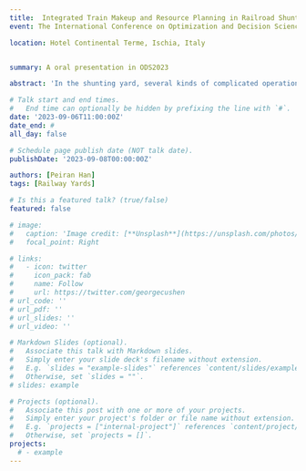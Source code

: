 ```yaml
---
title:  Integrated Train Makeup and Resource Planning in Railroad Shunting Yards
event: The International Conference on Optimization and Decision Science(ODS2023)

location: Hotel Continental Terme, Ischia, Italy


summary: A oral presentation in ODS2023

abstract: 'In the shunting yard, several kinds of complicated operations occur, resulting in low effectiveness in railcar connection, therefore designing an effective operational research methodology is of profound importance for the shunting yard, the traffic control center, and even the local rail freight network. Focus on the planning level, this paper addresses the problem of integrated train makeup problem and resource scheduling. Besides the operation within the shunting yard, the coordination with the locomotive depot is also in our research scope, to build up a fact-based model. A multi-dimensional knapsack problem is used to address the train makeup problem, while a consistency hybrid flow shop scheduling problem is set up to couple the operation of train, block, and railcar. Based on the nature of the model and the purpose of obtaining convergence faster, we reformulated the integrated problem as a hybrid mixed integer programming and constraint programming model. The method is finally implemented in some small artificial instances and tested on a Chinese shunting yard, demonstrating its effectiveness in practice. '

# Talk start and end times.
#   End time can optionally be hidden by prefixing the line with `#`.
date: '2023-09-06T11:00:00Z'
date_end: #
all_day: false

# Schedule page publish date (NOT talk date).
publishDate: '2023-09-08T00:00:00Z'

authors: [Peiran Han]
tags: [Railway Yards]

# Is this a featured talk? (true/false)
featured: false

# image:
#   caption: 'Image credit: [**Unsplash**](https://unsplash.com/photos/bzdhc5b3Bxs)'
#   focal_point: Right

# links:
#   - icon: twitter
#     icon_pack: fab
#     name: Follow
#     url: https://twitter.com/georgecushen
# url_code: ''
# url_pdf: ''
# url_slides: ''
# url_video: ''

# Markdown Slides (optional).
#   Associate this talk with Markdown slides.
#   Simply enter your slide deck's filename without extension.
#   E.g. `slides = "example-slides"` references `content/slides/example-slides.md`.
#   Otherwise, set `slides = ""`.
# slides: example

# Projects (optional).
#   Associate this post with one or more of your projects.
#   Simply enter your project's folder or file name without extension.
#   E.g. `projects = ["internal-project"]` references `content/project/deep-learning/index.md`.
#   Otherwise, set `projects = []`.
projects:
  # - example
---
```


<!-- {{% callout note %}}
My research work is presented by my co-supervisor, Professor Jianrui Miao.
{{% /callout %}}

Slides can be added in a few ways:

- **Create** slides using Hugo Blox Builder's [_Slides_](https://docs.hugoblox.com/reference/content-types/) feature and link using `slides` parameter in the front matter of the talk file
- **Upload** an existing slide deck to `static/` and link using `url_slides` parameter in the front matter of the talk file
- **Embed** your slides (e.g. Google Slides) or presentation video on this page using [shortcodes](https://docs.hugoblox.com/reference/markdown/).

Further event details, including [page elements](https://docs.hugoblox.com/reference/markdown/) such as image galleries, can be added to the body of this page. -->
